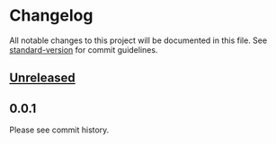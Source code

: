 # Changelog

All notable changes to this project will be documented in this file. See [standard-version](https://github.com/conventional-changelog/standard-version) for commit guidelines.

## [Unreleased](https://github.com/dotenv-org/python-dotenvx/compare/v0.0.1...master)

## 0.0.1

Please see commit history.
